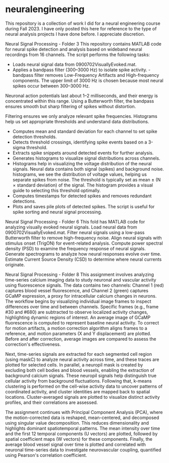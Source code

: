 # neuralengineering

This repository is a collection of work I did for a neural engineering course during Fall 2023. I have only posted this here for reference to the type of neural analysis projects I have done before. I appreciate discretion. 

Neural Signal Processing - Folder 3
This repository contains MATLAB code for neural spike detection and analysis based on wideband neural recordings from 16 channels. The script performs the following tasks:
 - Loads neural signal data from 0900702VisuallyEvoked.mat.
- Applies a bandpass filter (300–3000 Hz) to isolate spike activity.
        - bandpass filter removes Low-Frequency Artifacts and High-frequency components. The upper limit of 3000 Hz is chosen because most neural spikes occur between 300–3000 Hz.
  
Neuronal action potentials last about 1–2 milliseconds, and their energy is concentrated within this range.
Using a Butterworth filter, the bandpass ensures smooth but sharp filtering of spikes without distortion.


Filtering ensures we only analyze relevant spike frequencies.
Histograms help us set appropriate thresholds and understand data distributions.
- Computes mean and standard deviation for each channel to set spike detection thresholds.
- Detects threshold crossings, identifying spike events based on a 3-sigma threshold.
- Extracts spike snippets around detected events for further analysis.
- Generates histograms to visualize signal distributions across channels.
- Histograms help in visualizing the voltage distribution of the neural signals. Neural data contains both signal (spikes) and background noise. histograms, we see the distribution of voltage values, helping us separate spikes from noise. The threshold is typically set as mean ± (N × standard deviation) of the signal.
The histogram provides a visual guide to selecting this threshold optimally.
- Computes timestamps for detected spikes and removes redundant detections.
- Plots and saves pile plots of detected spikes.
The script is useful for spike sorting and neural signal processing.

Neural Signal Processing - Folder 6
This fold has MATLAB code for analyzing visually evoked neural signals. 
Load neural data from 0900702VisuallyEvoked.mat.
Filter neural signals using a low-pass Butterworth filter to remove high-frequency noise.
Align neural signals with stimulus onset (TrigON) for event-related analysis.
Compute power spectral density (PSD) to examine the frequency response of neural signals.
Generate spectrograms to analyze how neural responses evolve over time.
Estimate Current Source Density (CSD) to determine where neural currents originate.

Neural Signal Processing - Folder 8 
This assignment involves analyzing time-series calcium imaging data to study neuronal and vascular activity using fluorescence signals. The data contains two channels: Channel 1 (red) captures blood vessel fluorescence, and Channel 2 (green) captures GCaMP expression, a proxy for intracellular calcium changes in neurons. The workflow begins by visualizing individual image frames to inspect differences over time and between channels. Specific frames (e.g., frame #30 and #680) are subtracted to observe localized activity changes, highlighting dynamic regions of interest. An average image of GCaMP fluorescence is computed to represent baseline neural activity. To correct for motion artifacts, a motion correction algorithm aligns frames to a reference, and motion parameters (X and Y displacement) are plotted. Before and after correction, average images are compared to assess the correction's effectiveness.

Next, time-series signals are extracted for each segmented cell region (using maskC) to analyze neural activity across time, and these traces are plotted for selected cells. In parallel, a neuropil mask is created by excluding both cell bodies and blood vessels, enabling the extraction of background calcium signals. These neuropil signals help distinguish true cellular activity from background fluctuations. Following that, k-means clustering is performed on the cell-wise activity data to uncover patterns of coordinated activity, and cluster identities are mapped back to spatial locations. Cluster-averaged signals are plotted to visualize distinct activity profiles, and their correlations are assessed.

The assignment continues with Principal Component Analysis (PCA), where the motion-corrected data is reshaped, mean-centered, and decomposed using singular value decomposition. This reduces dimensionality and highlights dominant spatiotemporal patterns. The mean intensity over time and the first 12 temporal components (U vectors) are plotted, followed by spatial coefficient maps (W vectors) for these components. Finally, the average blood vessel signal over time is plotted and correlated with neuronal time-series data to investigate neurovascular coupling, quantified using Pearson's correlation coefficient.

